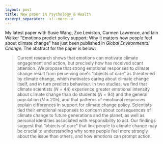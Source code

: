 ```yaml
---
layout: post
title: New paper in Psychology & Health
excerpt_separator:  <!--more-->
---
```


My latest paper with Susie Wang, Zoe Leviston, Carmen Lawrence, and Iain Walker "Emotions predict policy support: Why it matters how people feel about climate change" has just been published in *Global Environmental Change*. The abstract for the paper is below:

> Current research shows that emotions can motivate climate engagement and action, but precisely how has received scant attention. We propose that strong emotional responses to climate change result from perceiving one's “objects of care” as threatened by climate change, which motivates caring about climate change itself, and in turn predicts behaviour. In two studies, we find that climate scientists (*N* = 44) experience greater emotional intensity about climate change than do students (*N* = 94) and the general population (*N* = 205), and that patterns of emotional responses explain differences in support for climate change policy. Scientists tied their emotional responses to concern about consequences of climate change to future generations and the planet, as well as personal identities associated with responsibility to act. Our findings suggest that “objects of care” that link people to climate change may be crucial to understanding why some people feel more strongly about the issue than others, and how emotions can prompt action.






